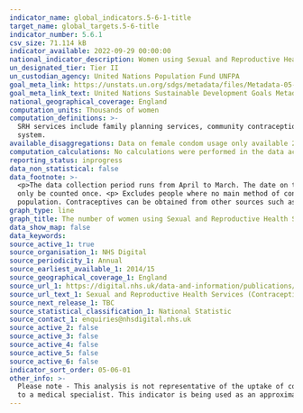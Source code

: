 ```yaml
---
indicator_name: global_indicators.5-6-1-title
target_name: global_targets.5-6-title
indicator_number: 5.6.1
csv_size: 71.114 kB
indicator_available: 2022-09-29 00:00:00
national_indicator_description: Women using Sexual and Reproductive Health Services, by main method of contraception and age
un_designated_tier: Tier II
un_custodian_agency: United Nations Population Fund UNFPA
goal_meta_link: https://unstats.un.org/sdgs/metadata/files/Metadata-05-06-01.pdf
goal_meta_link_text: United Nations Sustainable Development Goals Metadata (PDF 357 KB)
national_geographical_coverage: England
computation_units: Thousands of women
computation_definitions: >-
  SRH services include family planning services, community contraception clinics, integrated GUM and SRH services and young people’s services e.g. Brook advisory centres. LARC refers to long acting reversible contraceptives.  IUD refers to intrauterine device.  IUS refers to intrauterine
  system.
available_disaggregations: Data on female condom usage only available 2014/15 through 2017/18
computation_calculations: No calculations were performed in the data acquisition of this indicator.
reporting_status: inprogress
data_non_statistical: false
data_footnote: >-
  <p>The data collection period runs from April to March. The date on the X axis is the start of this period. <p> Other methods include the cap, diaphragm, spermicides (but only when used on their own) and vaginal ring. <p> A person contacting a service multiple times during the year will
  only be counted once. <p> Excludes people where no main method of contraception was recorded during the year. <p> All ages total includes records where the age was not recorded. <p> This analysis is not necessarily representative of the uptake of contraception methods across the whole
  population. Contraceptives can be obtained from other sources such as GPs or direct from pharmacies, whilst non-prescription items like condoms can be obtained easily without a visit to a medical specialist.
graph_type: line
graph_title: The number of women using Sexual and Reproductive Health Services
data_show_map: false
data_keywords:
source_active_1: true
source_organisation_1: NHS Digital
source_periodicity_1: Annual
source_earliest_available_1: 2014/15
source_geographical_coverage_1: England
source_url_1: https://digital.nhs.uk/data-and-information/publications/statistical/sexual-and-reproductive-health-services
source_url_text_1: Sexual and Reproductive Health Services (Contraception)
source_next_release_1: TBC
source_statistical_classification_1: National Statistic
source_contact_1: enquiries@nhsdigital.nhs.uk
source_active_2: false
source_active_3: false
source_active_4: false
source_active_5: false
source_active_6: false
indicator_sort_order: 05-06-01
other_info: >-
  Please note - This analysis is not representative of the uptake of contraception methods across the whole population. Contraceptives can be obtained from other sources such as GPs or direct from pharmacies, whilst non-prescription items like condoms can be obtained easily without a visit
  to a medical specialist. This indicator is being used as an approximation of the UN SDG Indicator. Where possible, we will work to identify or develop UK data to meet the global indicator specification. This indicator has not been identified in collaboration with topic experts.
---
```

